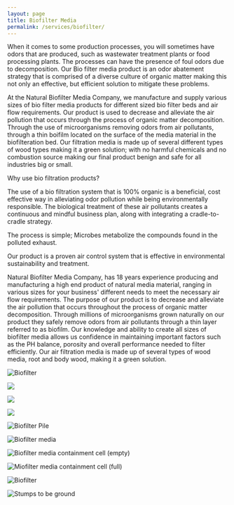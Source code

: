 ```yaml
---
layout: page
title: Biofilter Media
permalink: /services/biofilter/
---
```


<div class="row">
<div class="col-8" markdown="1">

When it comes to some production processes, you will sometimes have odors that are produced, such as wastewater treatment plants or food processing plants. The processes can have the presence of foul odors due to decomposition. Our Bio filter media product is an odor abatement strategy that is comprised of a diverse culture of organic matter making this not only an effective, but efficient solution to mitigate these problems.

At the Natural Biofilter Media Company, we manufacture and supply various sizes of bio filter media products for different sized bio filter beds and air flow requirements. Our product is used to decrease and alleviate the air pollution that occurs through the process of organic matter decomposition. Through the use of microorganisms removing odors from air pollutants, through a thin boifilm located on the surface of the media material in the biofilteration bed. Our filtration media is made up of several different types of wood types  making it a green solution; with no harmful chemicals and no combustion source making our final product benign and safe for all industries big or small.

Why use bio filtration products?

The use of a bio filtration system that is 100% organic is a beneficial, cost effective way in alleviating odor pollution while being environmentally responsible. The biological treatment of these air pollutants creates a continuous and mindful business plan, along with integrating a cradle-to-cradle strategy.

The process is simple; Microbes metabolize the compounds found in the polluted exhaust.

Our product is a proven air control system that is effective in environmental sustainability and treatment.

Natural Biofilter Media Company, has 18 years experience producing and manufacturing a high end product of natural  media material,  ranging in various sizes for your business' different needs to meet the necessary air flow requirements. The purpose of our product is to decrease and alleviate the air pollution that occurs throughout the process of organic matter decomposition. Through millions of microorganisms grown naturally on our product they safely remove odors from air pollutants through a thin layer referred to as biofilm. Our knowledge and ability to create all sizes of biofilter media allows us confidence in maintaining important factors such as the PH balance, porosity and overall performance needed to filter efficiently.   Our air filtration media is made up of several types of wood media, root and body wood, making it a green solution.

</div>
<div class="col-4" markdown="1">

![Biofilter](/assets/images/bioifilter_pile_behind_tube_w.jpg "Biofilter")

![](/assets/images/biofilter_pile_with_divider_s_w.jpg)

</div>
<div class="col-4" markdown="1">

![](/assets/images/bilfilter_layer_in_corner_s_w.jpg)

</div>
<div class="col-4" markdown="1">

![](/assets/images/scattered_pipes_before_biofilter_media_s_w.jpg)

</div>
<div class="col-4" markdown="1">

![Biofilter Pile](/assets/images/biofilterphotos_002_w.jpg "Pile of biofilter")

</div>
<div class="col-4" markdown="1">

![Biofilter media](/assets/images/woolwich-20120516-00203_copy_w.jpg "Biofilter with glove for sizing")

</div>
<div class="col-4" markdown="1">

![Biofilter media containment cell (empty)](/assets/images/grimsbybiofilterproject_002_w.jpg "Biofilter cell (empty)")

</div>
<div class="col-4" markdown="1">

![Miofilter media containment cell (full)](/assets/images/grimsbybiofilterprojectwiththebedfull_004_w.jpg "Biofilter container (full)")

</div>
<div class="col-4" markdown="1">

![Biofilter](/assets/images/grimsbybiofilterprojectwiththebedfull_016_w.jpg "Person on biofilter area")

</div>
<div class="col-4" markdown="1">

![Stumps to be ground](/assets/images/stumps_to_be_ground_w.jpg "Stumps to be ground") 

</div>
</div>
